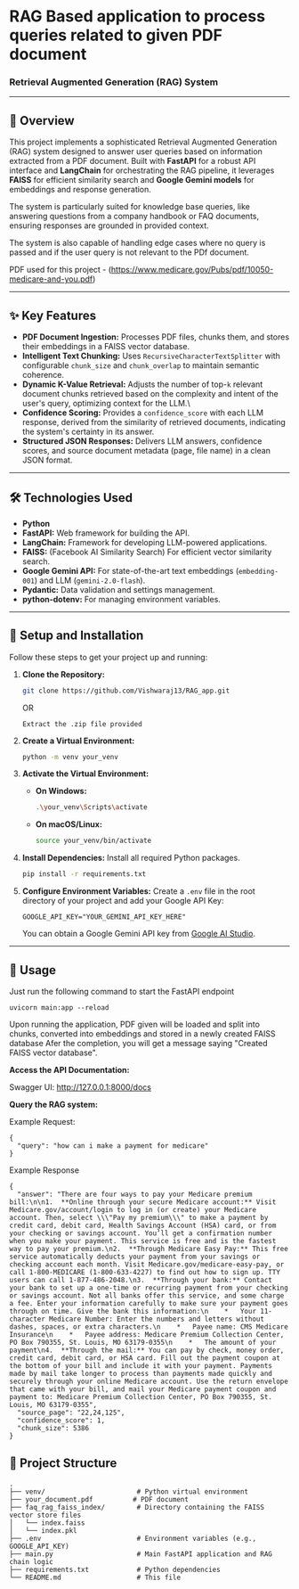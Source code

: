 # RAG Based application to process queries related to given PDF document

### Retrieval Augmented Generation (RAG) System

---

## 🚀 Overview

This project implements a sophisticated Retrieval Augmented Generation (RAG) system designed to answer user queries based on information extracted from a PDF document. Built with **FastAPI** for a robust API interface and **LangChain** for orchestrating the RAG pipeline, it leverages **FAISS** for efficient similarity search and **Google Gemini models** for embeddings and response generation.

The system is particularly suited for knowledge base queries, like answering questions from a company handbook or FAQ documents, ensuring responses are grounded in provided context.

The system is also capable of handling edge cases where no query is passed and if the user query is not relevant to the PDf document.

PDF used for this project - (https://www.medicare.gov/Pubs/pdf/10050-medicare-and-you.pdf)

---

## ✨ Key Features

* **PDF Document Ingestion:** Processes PDF files, chunks them, and stores their embeddings in a FAISS vector database.
* **Intelligent Text Chunking:** Uses `RecursiveCharacterTextSplitter` with configurable `chunk_size` and `chunk_overlap` to maintain semantic coherence.
* **Dynamic K-Value Retrieval:** Adjusts the number of top-`k` relevant document chunks retrieved based on the complexity and intent of the user's query, optimizing context for the LLM.\
* **Confidence Scoring:** Provides a `confidence_score` with each LLM response, derived from the similarity of retrieved documents, indicating the system's certainty in its answer.
* **Structured JSON Responses:** Delivers LLM answers, confidence scores, and source document metadata (page, file name) in a clean JSON format.

---

## 🛠️ Technologies Used

* **Python**
* **FastAPI:** Web framework for building the API.
* **LangChain:** Framework for developing LLM-powered applications.
* **FAISS:** (Facebook AI Similarity Search) For efficient vector similarity search.
* **Google Gemini API:** For state-of-the-art text embeddings (`embedding-001`) and LLM (`gemini-2.0-flash`).
* **Pydantic:** Data validation and settings management.
* **python-dotenv:** For managing environment variables.

---

## 🚀 Setup and Installation

Follow these steps to get your project up and running:

1.  **Clone the Repository:**
    ```bash
    git clone https://github.com/Vishwaraj13/RAG_app.git
    ```

    OR

    ```
    Extract the .zip file provided
    ```

2.  **Create a Virtual Environment:**
    ```bash
    python -m venv your_venv
    ```

3.  **Activate the Virtual Environment:**
    * **On Windows:**
        ```bash
        .\your_venv\Scripts\activate
        ```
    * **On macOS/Linux:**
        ```bash
        source your_venv/bin/activate
        ```

4.  **Install Dependencies:**
    Install all required Python packages.
    ```bash
    pip install -r requirements.txt
    ```
5.  **Configure Environment Variables:**
    Create a `.env` file in the root directory of your project and add your Google API Key:
    ```
    GOOGLE_API_KEY="YOUR_GEMINI_API_KEY_HERE"
    ```
    You can obtain a Google Gemini API key from [Google AI Studio](https://aistudio.google.com/app/apikey).
---

## 🏃 Usage

Just run the following command to start the FastAPI endpoint

```uvicorn main:app --reload```

Upon running the application, PDF given will be loaded and split into chunks, converted into embeddings and stored in a newly created FAISS database
Afer the completion, you will get a message saying "Created FAISS vector database".

**Access the API Documentation:**

Swagger UI: http://127.0.0.1:8000/docs

**Query the RAG system:**

Example Request:
```
{
  "query": "how can i make a payment for medicare"
}
```
Example Response
```
{
  "answer": "There are four ways to pay your Medicare premium bill:\n\n1.  **Online through your secure Medicare account:** Visit Medicare.gov/account/login to log in (or create) your Medicare account. Then, select \\\"Pay my premium\\\" to make a payment by credit card, debit card, Health Savings Account (HSA) card, or from your checking or savings account. You’ll get a confirmation number when you make your payment. This service is free and is the fastest way to pay your premium.\n2.  **Through Medicare Easy Pay:** This free service automatically deducts your payment from your savings or checking account each month. Visit Medicare.gov/medicare-easy-pay, or call 1-800-MEDICARE (1-800-633-4227) to find out how to sign up. TTY users can call 1-877-486-2048.\n3.  **Through your bank:** Contact your bank to set up a one-time or recurring payment from your checking or savings account. Not all banks offer this service, and some charge a fee. Enter your information carefully to make sure your payment goes through on time. Give the bank this information:\n    *   Your 11-character Medicare Number: Enter the numbers and letters without dashes, spaces, or extra characters.\n    *   Payee name: CMS Medicare Insurance\n    *   Payee address: Medicare Premium Collection Center, PO Box 790355, St. Louis, MO 63179-0355\n    *   The amount of your payment\n4.  **Through the mail:** You can pay by check, money order, credit card, debit card, or HSA card. Fill out the payment coupon at the bottom of your bill and include it with your payment. Payments made by mail take longer to process than payments made quickly and securely through your online Medicare account. Use the return envelope that came with your bill, and mail your Medicare payment coupon and payment to: Medicare Premium Collection Center, PO Box 790355, St. Louis, MO 63179-0355",
  "source_page": "22,24,125",
  "confidence_score": 1,
  "chunk_size": 5386
}
```

## 📂 Project Structure
```
.
├── venv/                       # Python virtual environment
├── your_document.pdf          # PDF document
├── faq_rag_faiss_index/        # Directory containing the FAISS vector store files
│   └── index.faiss
│   └── index.pkl
├── .env                        # Environment variables (e.g., GOOGLE_API_KEY)
├── main.py                     # Main FastAPI application and RAG chain logic
├── requirements.txt            # Python dependencies
└── README.md                   # This file

```
